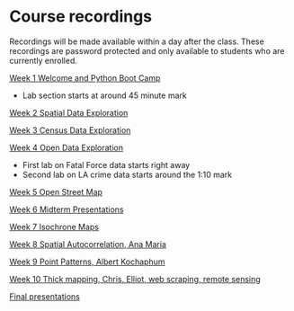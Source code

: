 # Course recordings
Recordings will be made available within a day after the class. These recordings are password protected and only available to students who are currently enrolled.

[Week 1 Welcome and Python Boot Camp](https://ucla.zoom.us/rec/share/OH2s_skoMy1ge8hjCm8FlS_ig8r5OBBHu6sqpQMYpLz4qmwuUp-LejYa1P7uosU.YKID7-XBsJY8F5Zb)
- Lab section starts at around 45 minute mark

[Week 2 Spatial Data Exploration](https://ucla.zoom.us/rec/share/1T1DENyVo0dQZKbQ7eNqey1aMj4hPeF-oT8Bi-dddARc1FQ15TkjrjjxOCEx9w_A.JGAFQMkxBBXiNS3A)

[Week 3 Census Data Exploration](https://ucla.zoom.us/rec/share/thXF9eM6QlzklZsKcx6a9jX7ETjs-zaB7s4g_NblCGp1LD12LfM9vv3P9PY3B4zs.kImjhPaIh1uTI3sF)

[Week 4 Open Data Exploration](https://ucla.zoom.us/rec/share/Yxo093ZIApdumNDD4MfHlBp-IgOAUVZBFx4EUhzsw_Am15-IXqLlwGc9PTZqW1su.xn_4jvsNY8-Amfga)
- First lab on Fatal Force data starts right away
- Second lab on LA crime data starts around the 1:10 mark

[Week 5 Open Street Map](https://ucla.zoom.us/rec/share/-O4h4jkupZOFt_K_rRG2Ko_Erq4nxstxp9tdpKpzq2ELIwaVUpReDqwcvI0PHpPq.zPUHcJ9POYUXZwHa)

[Week 6 Midterm Presentations](https://ucla.zoom.us/rec/share/oOxJBQxMsRukPtGsNDlpURGwbKZvreaafLKhn6oe4isOsuQ0AOK3teOalbIUywmO.tooucWdq5BTC_tHX)

[Week 7 Isochrone Maps](https://ucla.zoom.us/rec/share/Y804-CQkUAoxxyn93hlCMiEbFtO8BXjl1THmPqHkG7fzkV6dd5-Of9l7UgLYSirA.qtKAhu0NVI_an_C3)

[Week 8 Spatial Autocorrelation, Ana Maria](https://ucla.zoom.us/rec/share/zd6TEB63FpnViG_sco_HxuszY775gKk8e2FOjggeXV0OlMyKLvTycAYbjIYKkFxy.AC39n8_vIgU7WpVG)

[Week 9 Point Patterns, Albert Kochaphum](https://ucla.zoom.us/rec/share/qiN65QNQS0xipQmAUkPIJnzhFGPJ21HEVpn3uj27DLWl-0nqTtOqzbesVq-X4_0q.79Y4vLmVOcZHJedi)

[Week 10 Thick mapping, Chris, Elliot, web scraping, remote sensing](https://ucla.zoom.us/rec/share/caZMMextrlZoNYPngKPLYAW92exMFGeUf6dUoYYtCHqamu7DSufuMa7lw5awgDKz.kl5Ddr8cNZIJz5TS)

[Final presentations](https://ucla.zoom.us/rec/share/8qnpHJTe8mC33GMdt2o42TZEmaDTbYmlMUwNL67IBxjeviKKXKQGtQBCIADzwUs.jO82XPxavb4g2n5I)